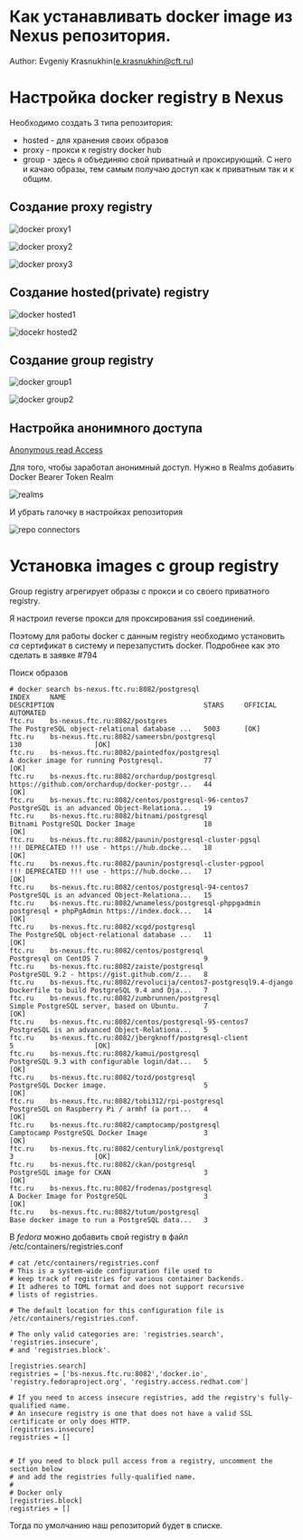 # Как устанавливать docker image из Nexus репозитория.

Author: Evgeniy Krasnukhin(e.krasnukhin@cft.ru)

# Настройка docker registry в Nexus

Необходимо создать 3 типа репозитория:

* hosted - для хранения своих образов
* proxy - прокси к registry docker hub 
* group - здесь я объединяю свой приватный и проксирующий. С него и качаю образы, тем самым получаю доступ как к приватным так и к общим. 

## Создание proxy registry

![docker proxy1](images/docker_proxy.png)

![docker proxy2](images/docker_proxy2.png)

![docker proxy3](images/docker_proxy3.png)

## Создание hosted(private) registry

![docker hosted1](images/docker_hosted.png)

![docekr hosted2](images/docker_hosted1.png)

## Создание group registry

![docker group1](images/docker_group.png)

![docker group2](images/docker_group1.png)


## Настройка анонимного доступа

[Anonymous read Access](https://help.sonatype.com/repomanager3/private-registry-for-docker/authentication)

Для того, чтобы заработал анонимный доступ. Нужно в Realms добавить  Docker Bearer Token Realm

![realms](images/realms.png)

И убрать галочку в настройках репозитория

![repo connectors](images/repo_connectors.png)

# Установка images c group registry

Group registry агрегирует образы с прокси и со своего приватного registry.

Я настроил reverse прокси для проксирования ssl соединений.

Поэтому для работы docker с данным registry необходимо установить *ca* сертификат в систему и перезапустить docker. 
Подробнее как это сделать в заявке #794
 
Поиск образов
~~~
# docker search bs-nexus.ftc.ru:8082/postgresql                                                                                                                                                                                              
INDEX     NAME                                                           DESCRIPTION                                     STARS     OFFICIAL   AUTOMATED                                                                                      
ftc.ru    bs-nexus.ftc.ru:8082/postgres                                  The PostgreSQL object-relational database ...   5003      [OK]                                                                                                      
ftc.ru    bs-nexus.ftc.ru:8082/sameersbn/postgresql                                                                      130                  [OK]                                                                                           
ftc.ru    bs-nexus.ftc.ru:8082/paintedfox/postgresql                     A docker image for running Postgresql.          77                   [OK]                                                                                           
ftc.ru    bs-nexus.ftc.ru:8082/orchardup/postgresql                      https://github.com/orchardup/docker-postgr...   44                   [OK]                                                                                           
ftc.ru    bs-nexus.ftc.ru:8082/centos/postgresql-96-centos7              PostgreSQL is an advanced Object-Relationa...   19                                                                                                                  
ftc.ru    bs-nexus.ftc.ru:8082/bitnami/postgresql                        Bitnami PostgreSQL Docker Image                 18                   [OK]                                                                                           
ftc.ru    bs-nexus.ftc.ru:8082/paunin/postgresql-cluster-pgsql           !!! DEPRECATED !!! use - https://hub.docke...   18                   [OK]                                                                                           
ftc.ru    bs-nexus.ftc.ru:8082/paunin/postgresql-cluster-pgpool          !!! DEPRECATED !!! use - https://hub.docke...   17                   [OK]                                                                                           
ftc.ru    bs-nexus.ftc.ru:8082/centos/postgresql-94-centos7              PostgreSQL is an advanced Object-Relationa...   15                                                                                                                  
ftc.ru    bs-nexus.ftc.ru:8082/wnameless/postgresql-phppgadmin           postgresql + phpPgAdmin https://index.dock...   14                   [OK]                                                                                           
ftc.ru    bs-nexus.ftc.ru:8082/xcgd/postgresql                           The PostgreSQL object-relational database ...   11                   [OK]                                                                                           
ftc.ru    bs-nexus.ftc.ru:8082/centos/postgresql                         Postgresql on CentOS 7                          9                                                                                                                   
ftc.ru    bs-nexus.ftc.ru:8082/zaiste/postgresql                         PostgreSQL 9.2 - https://gist.github.com/z...   8                                                                                                                   
ftc.ru    bs-nexus.ftc.ru:8082/revolucija/centos7-postgresql9.4-django   Dockerfile to build PostgreSQL 9.4 and Dja...   7                                                                                                                   
ftc.ru    bs-nexus.ftc.ru:8082/zumbrunnen/postgresql                     Simple PostgreSQL server, based on Ubuntu.      7                    [OK]                                                                                           
ftc.ru    bs-nexus.ftc.ru:8082/centos/postgresql-95-centos7              PostgreSQL is an advanced Object-Relationa...   5                                                                                                                   
ftc.ru    bs-nexus.ftc.ru:8082/jbergknoff/postgresql-client                                                              5                    [OK]                                                                                           
ftc.ru    bs-nexus.ftc.ru:8082/kamui/postgresql                          PostgreSQL 9.3 with configurable login/dat...   5                    [OK]                                                                                           
ftc.ru    bs-nexus.ftc.ru:8082/tozd/postgresql                           PostgreSQL Docker image.                        5                    [OK]                                                                                           
ftc.ru    bs-nexus.ftc.ru:8082/tobi312/rpi-postgresql                    PostgreSQL on Raspberry Pi / armhf (a port...   4                    [OK]                                                                                           
ftc.ru    bs-nexus.ftc.ru:8082/camptocamp/postgresql                     Camptocamp PostgreSQL Docker Image              3                    [OK]                                                                                           
ftc.ru    bs-nexus.ftc.ru:8082/centurylink/postgresql                                                                    3                    [OK]                                                                                           
ftc.ru    bs-nexus.ftc.ru:8082/ckan/postgresql                           PostgreSQL image for CKAN                       3                    [OK]                                                                                           
ftc.ru    bs-nexus.ftc.ru:8082/frodenas/postgresql                       A Docker Image for PostgreSQL                   3                    [OK]                                                                                           
ftc.ru    bs-nexus.ftc.ru:8082/tutum/postgresql                          Base docker image to run a PostgreSQL data...   3
~~~
 
В *fedora* можно добавить свой registry в файл /etc/containers/registries.conf
~~~
# cat /etc/containers/registries.conf
# This is a system-wide configuration file used to
# keep track of registries for various container backends.
# It adheres to TOML format and does not support recursive
# lists of registries.

# The default location for this configuration file is /etc/containers/registries.conf.

# The only valid categories are: 'registries.search', 'registries.insecure', 
# and 'registries.block'.

[registries.search]
registries = ['bs-nexus.ftc.ru:8082','docker.io', 'registry.fedoraproject.org', 'registry.access.redhat.com']

# If you need to access insecure registries, add the registry's fully-qualified name.
# An insecure registry is one that does not have a valid SSL certificate or only does HTTP.
[registries.insecure]
registries = []


# If you need to block pull access from a registry, uncomment the section below
# and add the registries fully-qualified name.
#
# Docker only
[registries.block]
registries = []

~~~

Тогда по умолчанию наш репозиторий будет в списке.

